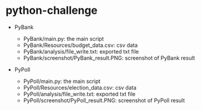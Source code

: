# python-challenge

* PyBank
  - PyBank/main.py: the main script
  - PyBank/Resources/budget_data.csv: csv data
  - PyBank/analysis/file_write.txt: exported txt file
  - PyBank/screenshot/PyBank_result.PNG: screenshot of PyBank result
 
* PyPoll
  - PyPoll/main.py: the main script
  - PyPoll/Resources/election_data.csv: csv data
  - PyPoll/analysis/file_write.txt: exported txt file
  - PyPoll/screenshot/PyPoll_result.PNG: screenshot of PyPoll result
